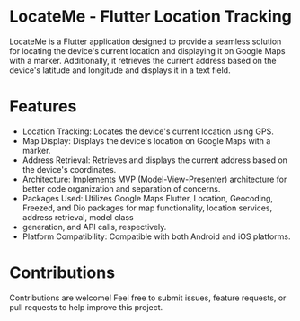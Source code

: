 # LocateMe - Flutter Location Tracking
LocateMe is a Flutter application designed to provide a seamless solution for locating the device's current location and displaying it on Google Maps with a marker. Additionally, it retrieves the current address based on the device's latitude and longitude and displays it in a text field.

# Features
* Location Tracking: Locates the device's current location using GPS.
* Map Display: Displays the device's location on Google Maps with a marker.
* Address Retrieval: Retrieves and displays the current address based on the device's coordinates.
* Architecture: Implements MVP (Model-View-Presenter) architecture for better code organization and separation of concerns.
* Packages Used: Utilizes Google Maps Flutter, Location, Geocoding, Freezed, and Dio packages for map functionality, location services, address retrieval, model class 
* generation, and API calls, respectively.
* Platform Compatibility: Compatible with both Android and iOS platforms.
  
# Contributions
Contributions are welcome! Feel free to submit issues, feature requests, or pull requests to help improve this project.
  
